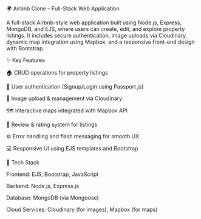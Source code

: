 🌍 Airbnb Clone – Full-Stack Web Application

A full-stack Airbnb-style web application built using Node.js, Express, MongoDB, and EJS, where users can create, edit, and explore property listings. It includes secure authentication, image uploads via Cloudinary, dynamic map integration using Mapbox, and a responsive front-end design with Bootstrap.

✨ Key Features

🏠 CRUD operations for property listings

🔐 User authentication (Signup/Login using Passport.js)

📸 Image upload & management via Cloudinary

🗺️ Interactive maps integrated with Mapbox API

💬 Review & rating system for listings

⚙️ Error handling and flash messaging for smooth UX

💻 Responsive UI using EJS templates and Bootstrap

🧰 Tech Stack

Frontend: EJS, Bootstrap, JavaScript

Backend: Node.js, Express.js

Database: MongoDB (via Mongoose)

Cloud Services: Cloudinary (for images), Mapbox (for maps)
